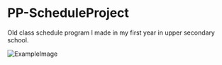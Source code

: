 # PP-ScheduleProject

Old class schedule program I made in my first year in upper secondary school.

![ExampleImage](https://i.imgur.com/sqjn3Hm.png)

